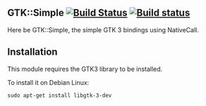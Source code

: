 ## GTK::Simple [![Build Status](https://travis-ci.org/perl6/gtk-simple.svg?branch=master)](https://travis-ci.org/perl6/gtk-simple) [![Build status](https://ci.appveyor.com/api/projects/status/github/perl6/gtk-simple?svg=true)](https://ci.appveyor.com/project/perl6/gtk-simple/branch/master)

Here be GTK::Simple, the simple GTK 3 bindings using NativeCall.

## Installation

This module requires the GTK3 library to be installed.

To install it on Debian Linux:
```
sudo apt-get install libgtk-3-dev
```
